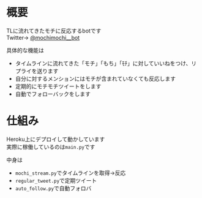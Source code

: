 # 概要
TLに流れてきたモチに反応するbotです  
Twitter→ [@mochimochi__bot](https://twitter.com/mochimochi__bot)

具体的な機能は

- タイムラインに流れてきた「モチ」「もち」「ﾓﾁ」に対していいねをつけ、リプライを送ります
- 自分に対するメンションにはモチが含まれていなくても反応します
- 定期的にモチモチツイートをします
- 自動でフォローバックをします

# 仕組み
Heroku上にデプロイして動かしています  
実際に稼働しているのは`main.py`です  

中身は
- `mochi_stream.py`でタイムラインを取得→反応
- `regular_tweet.py`で定期ツイート
- `auto_follow.py`で自動フォロバ

